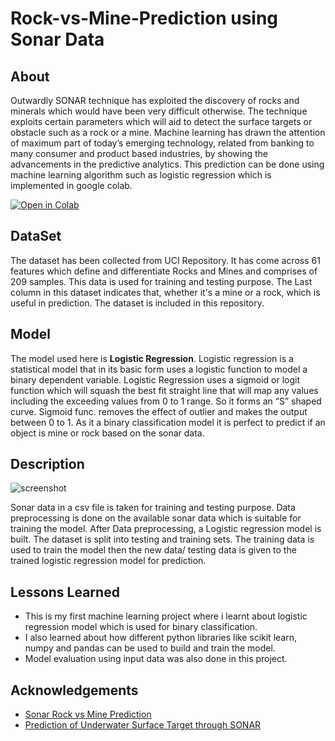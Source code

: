 # Rock-vs-Mine-Prediction using Sonar Data

## About

Outwardly SONAR technique has
exploited the discovery of rocks and minerals
which would have been very difficult otherwise.
The technique exploits certain parameters which
will aid to detect the surface targets or obstacle
such as a rock or a mine. Machine learning has
drawn the attention of maximum part of today’s
emerging technology, related from banking to
many consumer and product based industries, by
showing the advancements in the predictive
analytics. This prediction can be done using machine learning algorithm such as logistic regression which is implemented in google colab.

[![Open in Colab](https://colab.research.google.com/assets/colab-badge.svg)](https://colab.research.google.com/drive/1drU-Rtyj28bHrCjhQDOME-yVGOy_02w6?usp=sharing)



## DataSet
The dataset has
been collected from UCI Repository. It has come
across 61 features which define and differentiate
Rocks and Mines and comprises of 209 samples. 
This data is used for training and testing purpose. The Last column in this dataset 
indicates that, whether it's a mine or a rock, which is useful in prediction.
The dataset is included in this repository.

## Model
The model used here is  **Logistic Regression**. Logistic regression is a statistical model that in its basic form uses a logistic function to model a binary dependent variable. Logistic Regression uses a sigmoid or logit function which will squash the best fit straight line that will map any values including the exceeding values from 0 to 1 range. So it forms an “S” shaped curve. Sigmoid func. removes the effect of outlier and makes the output between 0 to 1.
As it a binary classification model it is perfect to predict if an object is mine or rock based on the sonar data.

## Description
![screenshot]()

Sonar data in a csv file is taken for training and testing purpose. Data preprocessing is done on the available sonar data which is suitable for training the model. After Data preprocessing, a Logistic regression model is built. The dataset is split into testing and training sets. The training data is used to train the model then the new data/ testing data is given to the trained logistic regression model for prediction.  


## Lessons Learned

- This is my first machine learning project where i learnt about logistic regression model which is used for binary classification.
- I also learned about how different python libraries like scikit learn, numpy and pandas can be used to build and train the model.
- Model evaluation using input data was also done in this project.


## Acknowledgements

 - [Sonar Rock vs Mine Prediction](https://www.youtube.com/watch?v=fiz1ORTBGpY)
 - [Prediction of Underwater Surface Target through SONAR](https://www.jetir.org/papers/JETIR1907H24.pdf)
 

